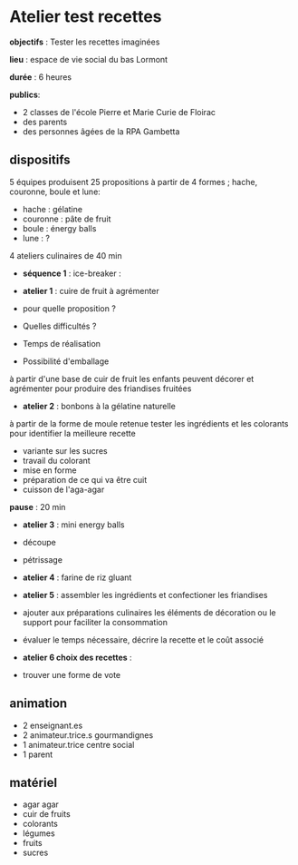 # Atelier test recettes

**objectifs** : Tester les recettes imaginées

**lieu** : espace de vie social du bas Lormont

**durée** : 6 heures

**publics**:

- 2 classes de l'école Pierre et Marie Curie de Floirac
- des parents
- des personnes âgées de la RPA Gambetta

## dispositifs

5 équipes produisent 25 propositions à partir de 4 formes ; hache, couronne, boule et lune:

- hache : gélatine
- couronne : pâte de fruit
- boule : énergy balls
- lune : ?

4 ateliers culinaires de 40 min

- **séquence 1** : ice-breaker :

- **atelier 1** : cuire de fruit à agrémenter

- pour quelle proposition ?
- Quelles difficultés ?
- Temps de réalisation
- Possibilité d'emballage

à partir d'une base de cuir de fruit les enfants peuvent décorer et agrémenter pour produire des friandises fruitées

- **atelier 2** : bonbons à la gélatine naturelle

à partir de la forme de moule retenue tester les ingrédients et les colorants pour identifier la meilleure recette

- variante sur les sucres
- travail du colorant
- mise en forme
- préparation de ce qui va être cuit
- cuisson de l'aga-agar

**pause** : 20 min

- **atelier 3** : mini energy balls

- découpe
- pétrissage

* **atelier 4** : farine de riz gluant

* **atelier 5** : assembler les ingrédients et confectioner les friandises
* ajouter aux préparations culinaires les éléments de décoration ou le support pour faciliter la consommation
* évaluer le temps nécessaire, décrire la recette et le coût associé

* **atelier 6 choix des recettes** :

* trouver une forme de vote

## animation

- 2 enseignant.es
- 2 animateur.trice.s gourmandignes
- 1 animateur.trice centre social
- 1 parent

## matériel

- agar agar
- cuir de fruits
- colorants
- légumes
- fruits
- sucres
